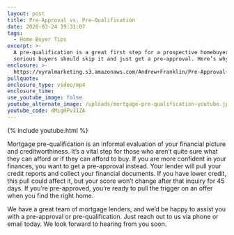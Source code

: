 ```yaml
---
layout: post
title: Pre-Approval vs. Pre-Qualification
date: 2020-03-24 19:31:07
tags:
  - Home Buyer Tips
excerpt: >-
  A pre-qualification is a great first step for a prospective homebuyer, but
  serious buyers should skip it and just get a pre-approval. Here’s why.
enclosure: >-
  https://vyralmarketing.s3.amazonaws.com/Andrew+Franklin/Pre-Approval+vs.+Pre-Qualification.mp4
pullquote:
enclosure_type: video/mp4
enclosure_time:
use_youtube_image: false
youtube_alternate_image: /uploads/mortgage-pre-qualification-youtube.jpg
youtube_code: dMigHPv31ZA
---
```


{% include youtube.html %}

Mortgage pre-qualification is an informal evaluation of your financial picture and creditworthiness. It’s a vital step for those who aren’t quite sure what they can afford or if they can afford to buy. If you are more confident in your finances, you want to get a pre-approval instead. Your lender will pull your credit reports and collect your financial documents. If you have lower credit, this pull could affect it, but your score won’t change after that inquiry for 45 days. If you’re pre-approved, you’re ready to pull the trigger on an offer when you find the right home.

We have a great team of mortgage lenders, and we’d be happy to assist you with a pre-approval or pre-qualification. Just reach out to us via phone or email today. We look forward to hearing from you soon.